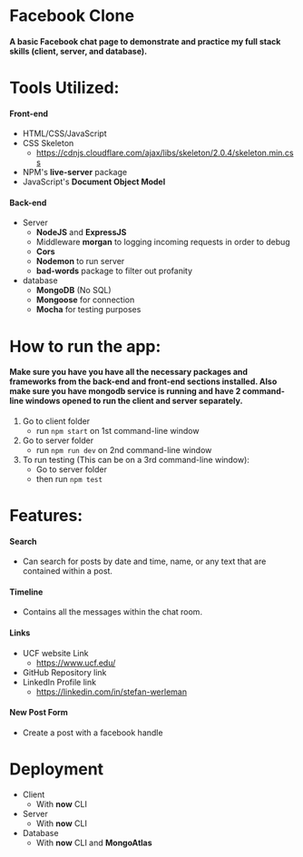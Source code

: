# Facebook Clone
#### A basic Facebook chat  page to demonstrate and practice my full stack skills (client, server, and database).

# Tools Utilized:
#### Front-end
* HTML/CSS/JavaScript
* CSS Skeleton
   * https://cdnjs.cloudflare.com/ajax/libs/skeleton/2.0.4/skeleton.min.css
* NPM's **live-server** package
* JavaScript's **Document Object Model**

#### Back-end
* Server
   * **NodeJS** and **ExpressJS**
   * Middleware **morgan** to logging incoming requests in order to debug
   * **Cors**
   * **Nodemon** to run server
   * **bad-words** package to filter out profanity
* database
   * **MongoDB** (No SQL)
   * **Mongoose** for connection
   * **Mocha** for testing purposes

# How to run the app:
#### Make sure you have you have all the necessary packages and frameworks from the back-end and front-end sections installed. Also make sure you have mongodb service is running and have 2 command-line windows opened to run the client and server separately.

1. Go to client folder
   * run `npm start` on 1st command-line window
2. Go to server folder
   * run `npm run dev` on 2nd command-line window
3. To run testing (This can be on a 3rd command-line window):
   * Go to server folder
   * then run `npm test`

# Features:
#### Search
* Can search for posts by date and time, name, or any text that are contained within a post.

#### Timeline
* Contains all the messages within the chat room.

#### Links
* UCF website Link
   * https://www.ucf.edu/
* GitHub Repository link
* LinkedIn Profile link
   * https://linkedin.com/in/stefan-werleman

#### New Post Form
* Create a post with a facebook handle

# Deployment
* Client
   * With **now** CLI
* Server
   * With **now** CLI
* Database
   * With **now** CLI and **MongoAtlas**
